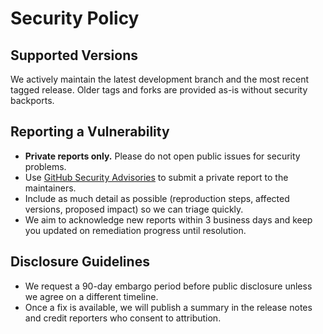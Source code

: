 # Security Policy

## Supported Versions

We actively maintain the latest development branch and the most recent tagged release. Older tags and forks are provided as-is without security backports.

## Reporting a Vulnerability

- **Private reports only.** Please do not open public issues for security problems.
- Use [GitHub Security Advisories](https://docs.github.com/code-security/security-advisories/about-github-security-advisories) to submit a private report to the maintainers.
- Include as much detail as possible (reproduction steps, affected versions, proposed impact) so we can triage quickly.
- We aim to acknowledge new reports within 3 business days and keep you updated on remediation progress until resolution.

## Disclosure Guidelines

- We request a 90-day embargo period before public disclosure unless we agree on a different timeline.
- Once a fix is available, we will publish a summary in the release notes and credit reporters who consent to attribution.

